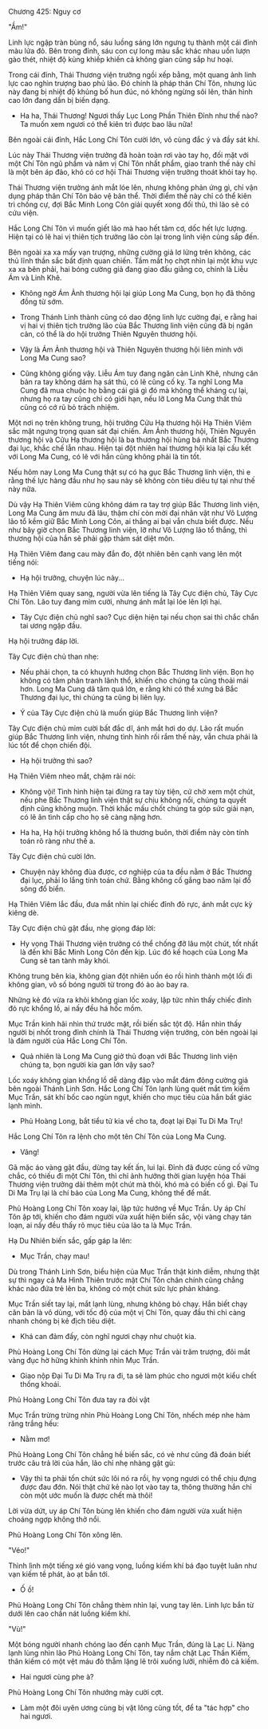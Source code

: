 




Chương 425: Nguy cơ


"Ầm!"

Linh lực ngập tràn bùng nổ, sáu luồng sáng lớn ngưng tụ thành một cái đỉnh màu lửa đỏ. Bên trong đỉnh, sáu con cự long màu sắc khác nhau uốn lượn gào thét, nhiệt độ kủng khiếp khiến cả không gian cũng sắp hư hoại.

Trong cái đỉnh, Thái Thương viện trưởng ngồi xếp bằng, một quang ảnh linh lực cao nghìn trượng bao phủ lão. Đó chính là pháp thân Chí Tôn, nhưng lúc này đang bị nhiệt độ khủng bố hun đúc, nó không ngừng sôi lên, thân hình cao lớn đang dần bị biến dạng.

- Ha ha, Thái Thương! Ngươi thấy Lục Long Phần Thiên Đỉnh như thế nào? Ta muốn xem ngươi có thể kiên trì được bao lâu nữa!

Bên ngoài cái đỉnh, Hắc Long Chí Tôn cười lớn, vô cùng đắc ý và đầy sát khí.

Lúc này Thái Thương viện trưởng đã hoàn toàn rơi vào tay họ, đối mặt với một Chí Tôn ngũ phẩm và năm vị Chí Tôn nhất phẩm, giao tranh thế này chỉ là một bên áp đảo, khó có cơ hội Thái Thương viện trưởng thoát khỏi tay họ.

Thái Thương viện trưởng ánh mắt lóe lên, nhưng không phản ứng gì, chỉ vận dụng pháp thân Chí Tôn bảo vệ bản thể. Thời điểm thế này chỉ có thể kiên trì chống cự, đợi Bắc Minh Long Côn giải quyết xong đối thủ, thì lão sẽ có cứu viện.

Hắc Long Chí Tôn vì muốn giết lão mà hao hết tâm cơ, dốc hết lực lượng. Hiện tại có lẽ hai vị thiên tịch trưởng lão còn lại trong linh viện củng sắp đến.

Bên ngoài xa xa mấy vạn trượng, những cường giả lơ lửng trên không, các thủ lĩnh thần sắc bất định quan chiến. Tầm mắt họ chợt nhìn lại một khu vực xa xa bên phải, hai bóng cường giả đang giao đấu giằng co, chính là Liễu Ám và Linh Khê.

- Không ngờ Ám Ảnh thương hội lại giúp Long Ma Cung, bọn họ đã thông đồng từ sớm.

- Trong Thánh Linh thành cũng có dao động linh lực cường đại, e rằng hai vị hai vị thiên tịch trưởng lão của Bắc Thương linh viện cũng đã bị ngăn cản, có thể là do hội trưởng Thiên Nguyên thương hội.

- Vậy là Ám Ảnh thương hội và Thiên Nguyên thương hội liên minh với Long Ma Cung sao?

- Cũng không giống vậy. Liễu Ám tuy đang ngăn cản Linh Khê, nhưng căn bản ra tay không dám hạ sát thủ, có lẽ cũng cố kỵ. Ta nghĩ Long Ma Cung đã mua chuộc họ bằng cái giá gì đó mà không thể kháng cự lại, nhưng họ ra tay cũng chỉ có giới hạn, nếu lỡ Long Ma Cung thất thủ cũng có cớ rũ bỏ trách nhiệm.

Một nơi nọ trên không trung, hội trưởng Cửu Hạ thương hội Hạ Thiên Viêm sắc mặt ngưng trọng quan sát đại chiến. Ám Ảnh thương hội, Thiên Nguyên thương hội và Cửu Hạ thương hội là ba thương hội hùng bá nhất Bắc Thương đại lục, khắc chế lẫn nhau. Hiện tại đột nhiên hai thương hội kia lại cấu kết với Long Ma Cung, có lẽ với hắn cũng không phải là tin tốt.

Nếu hôm nay Long Ma Cung thật sự có hạ gục Bắc Thương linh viện, thì e rằng thế lực hàng đầu như họ sau này sẽ không còn tiêu diêu tự tại như thế này nữa.

Dù vậy Hạ Thiên Viêm cũng không dám ra tay trợ giúp Bắc Thương linh viện, Long Ma Cung âm mưu đã lâu, thậm chí còn mời đại nhân vật như Vô Lượng lão tổ kềm giữ Bắc Minh Long Côn, ai thắng ai bại vẫn chưa biết được. Nếu như bây giờ chọn Bắc Thương linh viện, lỡ như Vô Lượng lão tổ thắng, thì thương hội của hắn sẽ phải gặp thảm sát diệt môn.

Hạ Thiên Viêm đang cau mày đắn đo, đột nhiên bên cạnh vang lên một tiếng nói:

- Hạ hội trưởng, chuyện lúc này...

Hạ Thiên Viêm quay sang, người vừa lên tiếng là Tây Cực điện chủ, Tây Cực Chí Tôn. Lão tuy đang mỉm cười, nhưng ánh mắt lại lóe lên lợi hại.

- Tây Cực điện chủ nghĩ sao? Cục diện hiện tại nếu chọn sai thì chắc chắn tai ương ngập đầu.

Hạ hội trưởng đáp lời.

Tây Cực điện chủ than nhẹ:

- Nếu phải chọn, ta có khuynh hướng chọn Bắc Thương linh viện. Bọn họ không có tâm phân tranh lãnh thổ, khiến cho chúng ta cũng thoải mái hơn. Long Ma Cung dã tâm quá lớn, e rằng khi có thể xưng bá Bắc Thương đại lục, thì chúng ta cũng bị liên lụy.

- Ý của Tây Cực điện chủ là muốn giúp Bắc Thương linh viện?

Tây Cực điện chủ mỉm cười bất đắc dĩ, ánh mắt hơi do dự. Lão rất muốn giúp Bắc Thương linh viện, nhưng tình hình rối rắm thế này, vẫn chưa phải là lúc tốt để chọn chiến đội.

- Hạ hội trưởng thì sao?

Hạ Thiên Viêm nheo mắt, chậm rãi nói:

- Không vội! Tình hình hiện tại đừng ra tay tùy tiện, cứ chờ xem một chút, nếu phe Bắc Thương linh viện thật sự chịu không nổi, chúng ta quyết định cũng không muộn. Thời khắc mấu chốt chúng ta góp sức giải nạn, có lẽ ân tình cấp cho họ sẽ càng nặng hơn.

- Ha ha, Hạ hội trưởng không hổ là thương buôn, thời điểm này còn tính toán rõ ràng như thế a.

Tây Cực điện chủ cười lớn.

- Chuyện này không đùa được, cơ nghiệp của ta đều nằm ở Bắc Thương đại lục, phải lo lắng tính toán chứ. Bằng không cố gắng bao năm lại đổ sông đổ biển.

Hạ Thiên Viêm lắc đầu, đưa mắt nhìn lại chiếc đỉnh đỏ rực, ánh mắt cực kỳ kiêng dè.

Tây Cực điện chủ gật đầu, nhẹ giọng đáp lời:

- Hy vọng Thái Thương viện trưởng có thể chống đỡ lâu một chút, tốt nhất là đến khi Bắc Minh Long Côn đến kịp. Lúc đó kế hoạch của Long Ma Cung sẽ tan tành mây khói.

Không trung bên kia, không gian đột nhiên uốn éo rồi hình thành một lối đi không gian, vô số bóng người từ trong đó ào ào bay ra.

Những kẻ đó vừa ra khỏi không gian lốc xoáy, lập tức nhìn thấy chiếc đỉnh đỏ rực khổng lồ, ai nấy đều há hốc mồm.

Mục Trần kinh hãi nhìn thứ trước mặt, rồi biến sắc tột độ. Hắn nhìn thấy người bị nhốt trong đỉnh chính là Thái Thương viện trưởng, còn bên ngoài lại là đám người của Hắc Long Chí Tôn.

- Quả nhiên là Long Ma Cung giở thủ đoạn với Bắc Thương linh viện chúng ta, bọn người kia gan lớn vậy sao?

Lốc xoáy không gian khổng lồ dễ dàng đập vào mắt đám đông cường giả bên ngoài Thánh Linh Sơn. Hắc Long Chí Tôn lạnh lùng quét mắt tìm kiếm Mục Trần, sát khí bốc cao ngùn ngụt, khiến cho mục tiêu của hắn bất giác lạnh mình.

- Phủ Hoàng Long, bắt tiểu tử kia về cho ta, đoạt lại Đại Tu Di Ma Trụ!

Hắc Long Chí Tôn ra lệnh cho một tên Chí Tôn của Long Ma Cung.

- Vâng!

Gã mặc áo vàng gật đầu, dừng tay kết ấn, lui lại. Đỉnh đã được củng cố vững chắc, có thiếu đi một Chí Tôn, thì chỉ ảnh hưởng thời gian luyện hóa Thái Thương viện trưởng dài thêm một chút mà thôi, khó mà có biến cố gì. Đại Tu Di Ma Trụ lại là chí bảo của Long Ma Cung, không thể để mất.

Phủ Hoàng Long Chí Tôn xoay lại, lập tức hướng về Mục Trần. Uy áp Chí Tôn ập tới, khiến cho đám người vừa xuất hiện biến sắc, vội vàng chạy tán loạn, ai nấy đều thấy rõ mục tiêu của lão ta là Mục Trần.

Hạ Du Nhiên biến sắc, gấp gáp la lên:

- Mục Trần, chạy mau!

Dù trong Thánh Linh Sơn, biểu hiện của Mục Trần thật kinh diễm, nhưng thật sự thì ngay cả Ma Hình Thiên trước mặt Chí Tôn chân chính cũng chẳng khác nào đứa trẻ lên ba, không có một chút sức lực phản kháng.

Mục Trần siết tay lại, mắt lạnh lùng, nhưng không bỏ chạy. Hắn biết chạy căn bản là vô dùng, với tốc độ của một vị Chí Tôn, quay đầu thì chỉ càng nhanh chóng bị kẻ địch tiêu diệt.

- Khá can đảm đấy, còn nghĩ ngươi chạy như chuột kia.

Phủ Hoàng Long Chí Tôn dừng lại cách Mục Trần vài trăm trượng, đôi mắt vàng đục hờ hững khinh khỉnh nhìn Mục Trần.

- Giao nộp Đại Tu Di Ma Trụ ra đi, ta sẽ làm phúc cho ngươi một kiểu chết thống khoái.

Phủ Hoàng Long Chí Tôn đưa tay ra đòi vật

Mục Trần trừng trừng nhìn Phủ Hoàng Long Chí Tôn, nhếch mép nhe hàm răng trắng hếu:

- Nằm mơ!

Phủ Hoàng Long Chí Tôn chẳng hề biến sắc, có vẻ như cũng đã đoán biết trước câu trả lời của hắn, lão chỉ nhẹ nhàng gật gù:

- Vậy thì ta phải tốn chút sức lôi nó ra rồi, hy vọng ngươi có thể chịu đựng được đau đớn. Nói thật chứ kẻ nào lọt vào tay ta, thông thường hắn chỉ còn một ước muốn là được chết mà thôi!

Lời vừa dứt, uy áp Chí Tôn bùng lên khiến cho đám người vừa xuất hiện choáng ngợp không thở nổi.

Phủ Hoàng Long Chí Tôn xông lên.

"Véo!"

Thình lình một tiếng xé gió vang vọng, luồng kiếm khí bá đạo tuyệt luân như vạn kiếm tề phát, ào ạt bắn tới.

- Ố ồ!

Phủ Hoàng Long Chí Tôn chẳng thèm nhìn lại, vung tay lên. Linh lực bắn từ dưới lên cao chấn nát luồng kiếm khí.

"Vù!"

Một bóng người nhanh chóng lao đến cạnh Mục Trần, đúng là Lạc Li. Nàng lạnh lùng nhìn lão Phủ Hoàng Long Chí Tôn, tay nắm chặt Lạc Thần Kiếm, thân kiếm có một vệt máu đỏ thẫm lặng lẽ trôi xuống lưỡi, nhiễm đỏ cả kiếm.

- Hai ngươi cùng phe à?

Phủ Hoàng Long Chí Tôn nhướng mày cười cợt.

- Làm một đôi uyên ương cùng bị vặt lông cũng tốt, để ta "tác hợp" cho hai ngươi.




